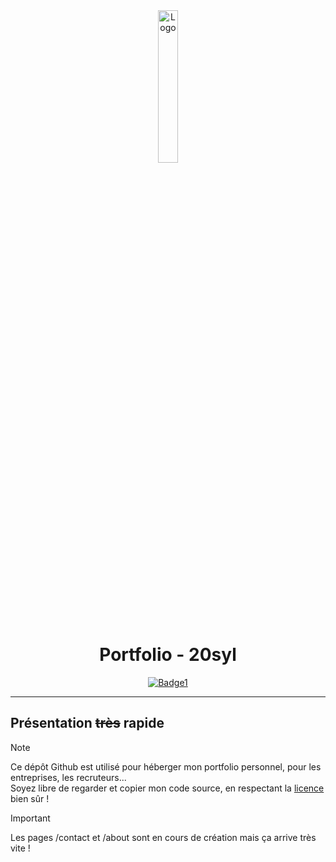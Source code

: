 <div align="center">
  <a href="https://sylvain.pro"><img src="https://sylvain.pro/images/portfolio.png" alt="Logo" width="25%" height="auto"></a>

# Portfolio - 20syl
  [![Badge1](https://img.shields.io/badge/Site%20:-v1.2.0-6479ee?labelColor=23272A)](https://sylvain.pro)

</div>

---

## Présentation ~~très~~ rapide
> [!NOTE]
> Ce dépôt Github est utilisé pour héberger mon portfolio personnel, pour les entreprises, les recruteurs...  
> Soyez libre de regarder et copier mon code source, en respectant la [licence](https://github.com/20syldev/portfolio/?tab=BSD-3-Clause-1-ov-file) bien sûr !

> [!IMPORTANT]
> Les pages /contact et /about sont en cours de création mais ça arrive très vite !
